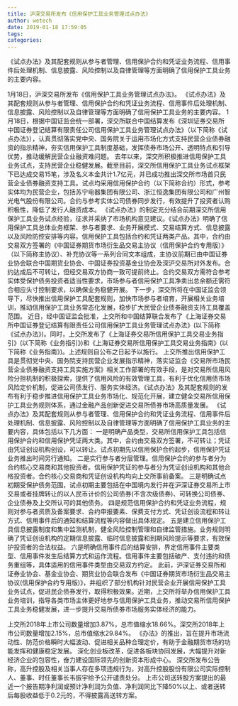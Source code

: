 ```yaml
---
title: 沪深交易所发布《信用保护工具业务管理试点办法》
author: wetech
date: 2019-01-18 17:59:05
tags: 
categories: 
---
```

《试点办法》及其配套规则从参与者管理、信用保护合约和凭证业务流程、信用事件后处理机制、信息披露、风险控制以及自律管理等方面明确了信用保护工具业务的主要内容。
<!-- more -->
1月18日，沪深交易所发布《信用保护工具业务管理试点办法》。
《试点办法》及其配套规则从参与者管理、信用保护合约和凭证业务流程、信用事件后处理机制、信息披露、风险控制以及自律管理等方面明确了信用保护工具业务的主要内容。
1月18日，根据中国证监会统一部署，深交所联合中国结算发布《深圳证券交易所 中国证券登记结算有限责任公司信用保护工具业务管理试点办法》（以下简称《试点办法》），认真贯彻落实党中央、国务院关于运用市场化方式支持民营企业债券融资的指示精神，夯实信用保护工具制度基础，发挥债券市场公开、透明特点和引导优势，推动缓解民营企业融资难问题。
去年以来，深交所积极推进信用保护工具业务试点，支持民营企业稳健发展。截至目前，深交所信用保护工具业务试点框架下已达成交易15笔，涉及名义本金共计1.7亿元，并已成功推出深交所市场首只民营企业债券融资支持工具。试点均采用信用保护合约（以下简称合约）形式，参考实体均为民营企业，包括苏宁电器集团有限公司、浙江恒逸集团有限公司和广州智光电气股份有限公司。合约与参考实体公司债券同步发行，有效提升了投资者认购积极性，降低了发行人融资成本。
《试点办法》的制定充分结合前期深交所信用保护工具业务试点经验，征求并采纳了市场机构意见建议。《试点办法》明确了信用保护工具总体业务框架、参与者要求、业务开展模式、交易结算方式、信息披露以及风险防控安排等内容。信用保护工具包括合约和凭证两类产品。其中，合约由交易双方签署的《中国证券期货市场衍生品交易主协议（信用保护合约专用版）》（以下简称主协议）、补充协议等一系列合同文本组成，主协议前期已由中国证券业协会联合中国期货业协会、中国证券投资基金业协会及深沪交易所对外发布。合约达成后不可转让，但经交易双方协商一致可提前终止。合约交易双方需符合参考实体受保护债务投资者适当性要求，市场参与者信用保护工具净卖出总余额还需符合相应头寸控制要求，以确保业务稳健开展。
下一步，深交所将在中国证监会领导下，尽快推出信用保护工具配套规则，加快市场参与者培育，开展相关业务培训，推动信用保护工具业务常态化发展，稳步扩大民营企业债券融资支持工具覆盖范围。
近日，经中国证监会批准，上交所和中国结算联合发布了《上海证券交易所中国证券登记结算有限责任公司信用保护工具业务管理试点办法》(以下简称《试点办法》)。同时，上交所发布了《上海证券交易所信用保护工具交易业务指引》(以下简称《业务指引》)和《上海证券交易所信用保护工具交易业务指南》(以下简称《业务指南》)。上述规则自公布之日起予以施行。
上交所推出信用保护工具是贯彻党中央、国务院支持民营企业发展指示精神，落实证监会《交易所市场民营企业债券融资支持工具实施方案》相关工作部署的有效手段，是对交易所信用风险分担机制的积极探索，提供了信用风险的有效管理工具，有利于优化信用债市场风险定价机制，促进公司债发行、服务实体经济。《试点办法》及其配套规则的发布有利于稳步推进信用保护工具业务市场化、规范化开展，建立健全交易所信用保护工具业务规则体系，通过金融产品创新促进交易所债券市场高质量发展。
《试点办法》及其配套规则从参与者管理、信用保护合约和凭证业务流程、信用事件后处理机制、信息披露、风险控制以及自律管理等方面明确了信用保护工具业务的主要内容，具体包括以下几方面：
一是明确产品类型，交易所信用保护工具包括信用保护合约和信用保护凭证两大类。其中，合约由交易双方签署，不可转让；凭证由凭证创设机构创设，可以转让。试点初期先以信用保护合约起步，信用保护凭证业务推出时间另行通知。
二是实行参与者分层管理。信用保护合约的参与者分为合约核心交易商和其他投资者。信用保护凭证的参与者分为凭证创设机构和其他合格投资者。合约核心交易商和凭证创设机构均向上交所事前备案。
三是明确试点初期受保护债务范围，试点初期主要包括在中国境内发行并在沪深证券交易所上市交易或者挂牌转让的以人民币计价的公司债券(不含次级债券)、可转换公司债券、企业债券及上交所认可的其他债务。
四是规范信用保护合约和凭证业务流程，规则对参与者资质及备案要求、合约申报要素、保费支付方式、凭证创设流程和转让方式、信用事件后的通知和结算流程等内容做出具体规定。
五是建立信用保护工具信息披露制度和集中监测机制，健全风险控制管理和自律监管措施。业务规则明确了凭证创设机构的定期信息披露、临时信息披露和到期风险提示等要求，有效保护投资者的合法权益。
六是明确信用事件后的结算安排，界定信用事件主要类型、信用事件发生后结算方式和运作流程。信用事件主要包括破产、支付违约和债务重组等，具体适用的信用事件类型由交易双方约定。
此前，沪深证券交易所和证券业协会、基金业协会、期货业协会联合发布《中国证券期货市场衍生品交易主协议(信用保护合约专用版)》，并组织了部分机构针对民营企业开展信用保护工具业务试点，促进民企债券发行，取得积极效果。近期，上交所将举办信用保护工具业务培训，指导各类市场主体更好地参与信用保护工具业务，推动交易所信用保护工具业务稳健发展，进一步提升交易所债券市场服务实体经济的能力。
 
 
上交所2018年上市公司数量增加3.87%，总市值缩水18.66%。深交所2018年上市公司数量增加2.15%，总市值缩水29.84%。
《办法》的推出，旨在提升市场流动性、防范价格瞬时大幅波动、促进相关品种合理定价，有助于金融期货市场的功能发挥和健康稳定发展。
深化创业板改革，促进各板块协同发展，大幅提升对新经济企业的包容性，奋力建设国际领先的创新资本形成中心。
深交所发布公告称，高升控股及相关当事人存在多项违规行为，对高升控股股份有限公司实际控制人、董事、时任董事长韦振宇给予公开谴责处分。
上市公司送转股方案提出的最近一个报告期净利润或预计净利润为负值、净利润同比下降50%以上、或者送转后每股收益低于0.2元的，不得披露高送转方案。
